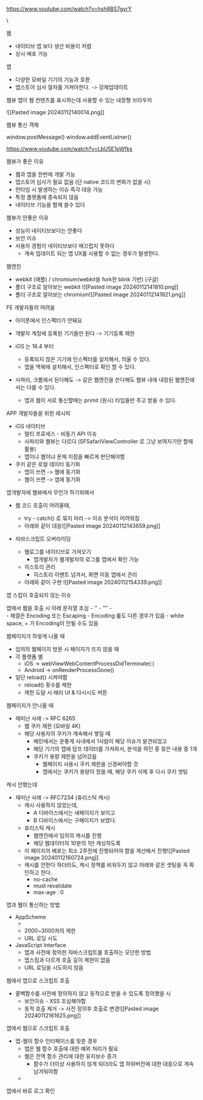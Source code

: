 

https://www.youtube.com/watch?v=hsh8BS7gyrY

\\

웹
- 네이티브 앱 보다 생산 비용이 저렴
- 상시 배포 가능

앱
- 다양한 모바일 기기의 기능과 호환
- 앱스토어 심사 절차를 거쳐야한다. -> 강제업데이트

웹뷰
앱이 웹 컨텐츠를 표시하는데 사용할 수 있는 내장형 브라우저

![[Pasted image 20240112140014.png]]


웹뷰 통신 객체

window.postMessage()
window.addEventListner()

https://www.youtube.com/watch?v=LbU5E1pWfks

웹뷰가 좋은 이유
- 웹과 앱을 한번에 개발 가능
- 앱스토어 심사가 필요 없음 (단 native 코드의 변화가 없을 시)
- 런타임 시 발생하는 이슈 즉각 대응 가능
- 특정 플랫폼에 종속되지 않음
- 네이티브 기능을 함께 쓸수 있다

웹뷰가 안좋은 이유
- 성능이 네이티브보다는 안좋다
- 보안 이슈
- 사용자 경험이 네이티브보다 매끄럽지 못하다
	- 계속 업데이트 되는 앱 UX를 사용할 수 없는 경우가 발생한다.

웹엔진
- webkit (애플) / chromium(webkit을 fork한 blink 기반) (구글)
- 폴더 구조로 알아보는 webkit ![[Pasted image 20240112141810.png]]
- 폴더 구조로 알아보는 chromium![[Pasted image 20240112141921.png]]


FE 개발자들의 어려움
- 아이폰에서 인스팩터가 안돼요
- 개발자 계정에 등록된 기기들만 된다 -> 기기등록 제한

- iOS 는 16.4 부터 
	- 등록되지 않은 기기에 인스펙터를 설치해서, 띄울 수 있다.
	- 앱을 맥북에 설치해서, 인스팩터로 확인 할 수 있다.

- 사파리, 크롬에서 된다해도 -> 같은 웹엔진을 쓴다해도 웹뷰 내에 내장된 웹엔진에서는 다를 수 있다.
	- 앱과 웹이 서로 통신할때는 primit (원시) 타입들만 주고 받을 수 있다.


APP 개발자들을 위한 레시피
- iOS 네이티브
	- 멀티 프로세스 - 비동기 API 이슈
	- 사파리와 웹뷰는 다르다 (SFSafariViewController 로 그냥 보여지기만 할때 활용)
	- 앱이냐 웹이냐 문제 지점을 빠르게 판단해야함
- 쿠키 같은 로컬 데이터 동기화
	- 앱이 쓰면 -> 웹에 동기화
	- 웹이 쓰면 -> 앱에 동기화

앱개발자에 웹뷰에서 무언가 하기위해서
- 웹 코드 호출이 어려울때,
	- try - catch() 로 묶지 마라 -> 이슈 분석이 어려워짐
	- 아래와 같이 대응![[Pasted image 20240112143659.png]]

- 자바스크립트 오버라이딩
	- 웹로그를 네이티브로 가져오기
		- 앱개발자가 웹개발자의 로그를 앱에서 확인 가능
	- 히스토리 관리
		- 히스토리 이벤트 넘겨서, 화면 이동 앱에서 관리
	- 아래와 같이 구현 ![[Pasted image 20240112154339.png]]


앱 스킴이 호출되지 않는 이슈

앱에서 웹을 호출 시 아래 문자열 조심
	- ''
	- ""
	- \
	- 해결은 Encoding 또는 Escaping
		- Encoding 룰도 다른 경우가 있음
		- white space, + 가 Encoding이 안될 수도 있음

웹페이지가 하얗게 나올 때
- 임의의 웹페이지 방문 시 페이지가 뜨지 않을 때
- 각 플랫폼 별
	- iOS -> webViewWebContentProcessDidTerminate(:)
	- Android -> onRenderProcessGone()
- 일단 reload() 시켜야함
	- reload() 횟수를 제한
	- 제한 도달 시 에러 UI & 다시시도 버튼

웹페이지가 안나올 때
- 재미난 사례 -> RFC 6265
	- 웹 쿠키 제한 (모바일 4K)
	- 해당 사용자의 쿠키가 계속해서 쌓일 때
		- 배민에서는 운좋게 사내에서 1사람이 해당 이슈가 발견되었고
		- 해당 기기의 앱에 덤프 데이터를 가져와서, 분석을 하던 중 찾은 내용 중 1개
		- 쿠키가 용량 제한을 넘어갔음
			- 웹페이지 사용시 쿠키 제한을 신경써야할 것
			- 앱에서는 쿠키가 용량이 찼을 때, 해당 쿠키 삭제 후 다시 쿠키 셋팅

캐시 안했는데 
- 재미난 사례 -> RFC7234 (휴리스틱 캐시)
	- 캐시 사용하지 않았는데,
		- A 디바이스에서는 새페이지가 보이고
		- B 디바이스에서는 구페이지가 보였다.
	- 휴리스틱 캐시
		- 웹엔진에서 임의의 캐시를 진행
		- 해당 웹데이터의 10분의 1만 캐싱하도록
	- 이 페이지의 배포는 최소 2주전에 진행되어야 함을 계산해서 진행![[Pasted image 20240112160724.png]]
	- 캐시를 안한다 하더라도, 캐시 정책를 비워두지 않고 아래와 같은 셋팅을 꼭 확인하고 한다.
		- no-cache
		- must revalidate
		- max-age : 0

앱과 웹이 통신하는 방법
- AppScheme
	- [sheme]://[host]/[path]?[query]
	- 2000~3000자의 제한
	- URL 로딩 시도
- JavaScript Interface
	-  앱과 사전에 정의한 자바스크립트를 호출하는 모던한 방법
	- 앱스킴과 다르게 호출 길이 제한이 없음
	- URL 로딩을 시도하지 않음


웹에서 앱으로 스크립트 호출
- 콜벡함수를 사전에 정의하지 않고 동적으로 받을 수 있도록 정의했을 시
	- 보안이슈 - XSS 조심해야함
	- 동적 호출 제거 -> 사전 정의후 호출로 변경![[Pasted image 20240112161625.png]]

앱에서 웹으로 스크립트 호출
- 앱-웹이 함수 인터페이스를 맞춘 경우
	- 앱은 웹 함수 호출에 대한 예외 처리가 필요
	- 웹은 전역 함수 관리에 대한 유지보수 증가
		- 함수가 더이상 사용하지 않게 되더라도 앱 하위버전에 대한 대응으로 계속 남겨둬야함
	- 


앱에서 바로 로그 확인